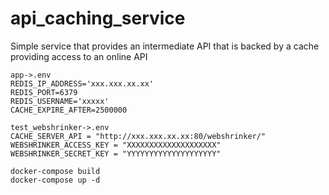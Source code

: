 # api_caching_service
Simple service that provides an intermediate API that is backed by a cache providing access to an online API

```
app->.env
REDIS_IP_ADDRESS='xxx.xxx.xx.xx'
REDIS_PORT=6379
REDIS_USERNAME='xxxxx'
CACHE_EXPIRE_AFTER=2500000

test_webshrinker->.env
CACHE_SERVER_API = "http://xxx.xxx.xx.xx:80/webshrinker/"
WEBSHRINKER_ACCESS_KEY = "XXXXXXXXXXXXXXXXXXXX"
WEBSHRINKER_SECRET_KEY = "YYYYYYYYYYYYYYYYYYYY"

docker-compose build
docker-compose up -d
```
